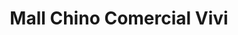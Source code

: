 ---
title: "Mall Chino Comercial Vivi"
url: /quilpue/mall-chino-comercial-vivi/
shop: tienda de variedades
---